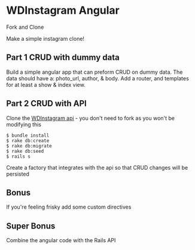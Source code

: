 # WDInstagram Angular

Fork and Clone

Make a simple instagram clone!

## Part 1 CRUD with dummy data

Build a simple angular app that can preform CRUD on dummy data. The data should have a: photo_url, author, & body. Add a router, and templates for at least a show & index view.

## Part 2 CRUD with API

Clone the [WDInstagram api](https://github.com/ga-wdi-exercises/entry_rails_api) - you don't need to fork as you won't be modifying this

```shell
$ bundle install
$ rake db:create
$ rake db:migrate
$ rake db:seed
$ rails s
```

Create a factory that integrates with the api so that CRUD changes will be persisted

## Bonus

If you're feeling frisky add some custom directives

## Super Bonus

Combine the angular code with the Rails API

